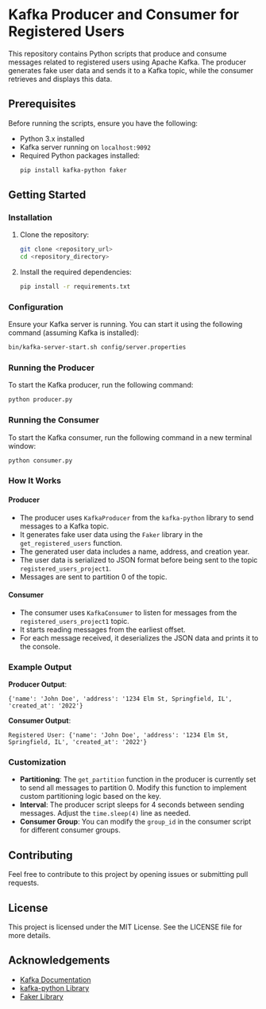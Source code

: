 # Kafka Producer and Consumer for Registered Users

This repository contains Python scripts that produce and consume messages related to registered users using Apache Kafka. The producer generates fake user data and sends it to a Kafka topic, while the consumer retrieves and displays this data.

## Prerequisites

Before running the scripts, ensure you have the following:

- Python 3.x installed
- Kafka server running on `localhost:9092`
- Required Python packages installed:
  ```bash
  pip install kafka-python faker
  ```

## Getting Started

### Installation

1. Clone the repository:
   ```bash
   git clone <repository_url>
   cd <repository_directory>
   ```

2. Install the required dependencies:
   ```bash
   pip install -r requirements.txt
   ```

### Configuration

Ensure your Kafka server is running. You can start it using the following command (assuming Kafka is installed):

```bash
bin/kafka-server-start.sh config/server.properties
```

### Running the Producer

To start the Kafka producer, run the following command:

```bash
python producer.py
```

### Running the Consumer

To start the Kafka consumer, run the following command in a new terminal window:

```bash
python consumer.py
```

### How It Works

#### Producer

- The producer uses `KafkaProducer` from the `kafka-python` library to send messages to a Kafka topic.
- It generates fake user data using the `Faker` library in the `get_registered_users` function.
- The generated user data includes a name, address, and creation year.
- The user data is serialized to JSON format before being sent to the topic `registered_users_project1`.
- Messages are sent to partition 0 of the topic.

#### Consumer

- The consumer uses `KafkaConsumer` to listen for messages from the `registered_users_project1` topic.
- It starts reading messages from the earliest offset.
- For each message received, it deserializes the JSON data and prints it to the console.

### Example Output

**Producer Output**:
```
{'name': 'John Doe', 'address': '1234 Elm St, Springfield, IL', 'created_at': '2022'}
```

**Consumer Output**:
```
Registered User: {'name': 'John Doe', 'address': '1234 Elm St, Springfield, IL', 'created_at': '2022'}
```

### Customization

- **Partitioning**: The `get_partition` function in the producer is currently set to send all messages to partition 0. Modify this function to implement custom partitioning logic based on the key.
- **Interval**: The producer script sleeps for 4 seconds between sending messages. Adjust the `time.sleep(4)` line as needed.
- **Consumer Group**: You can modify the `group_id` in the consumer script for different consumer groups.

## Contributing

Feel free to contribute to this project by opening issues or submitting pull requests. 

## License

This project is licensed under the MIT License. See the LICENSE file for more details.

## Acknowledgements

- [Kafka Documentation](https://kafka.apache.org/documentation/)
- [kafka-python Library](https://kafka-python.readthedocs.io/en/master/)
- [Faker Library](https://faker.readthedocs.io/en/master/)
